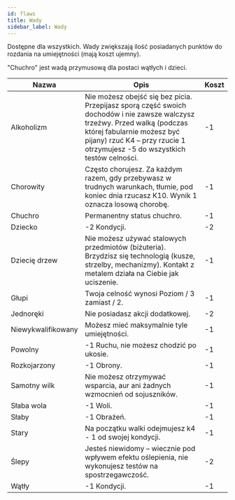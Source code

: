 ```yaml
---
id: flaws
title: Wady
sidebar_label: Wady
---
```


Dostępne dla wszystkich. Wady zwiększają ilość posiadanych punktów do rozdania na umiejętności (mają koszt ujemny).

"Chuchro" jest wadą przymusową dla postaci wątłych i dzieci.

| Nazwa | Opis | Koszt |
|-------|------|-------|
| Alkoholizm | Nie możesz obejść się bez picia. Przepijasz sporą część swoich dochodów i nie zawsze walczysz trzeźwy. Przed walką (podczas której fabularnie możesz być pijany) rzuć K4 – przy rzucie 1 otrzymujesz -5 do wszystkich testów celności. | -1 |
| Chorowity | Często chorujesz. Za każdym razem, gdy przebywasz w trudnych warunkach, tłumie, pod koniec dnia rzucasz K10. Wynik 1 oznacza losową chorobę. | -1 |
| Chuchro | Permanentny status chuchro. | -1 |
| Dziecko | -2 Kondycji. | -2 |
| Dziecię drzew | Nie możesz używać stalowych przedmiotów (biżuteria). Brzydzisz się technologią (kusze, strzelby, mechanizmy). Kontakt z metalem działa na Ciebie jak uciszenie. | -1 |
| Głupi | Twoja celność wynosi Poziom / 3 zamiast / 2. | -1 |
| Jednoręki | Nie posiadasz akcji dodatkowej. | -2 |
| Niewykwalifikowany | Możesz mieć maksymalnie tyle umiejętności. | -1 |
| Powolny | -1 Ruchu, nie możesz chodzić po ukosie. | -1 |
| Rozkojarzony | -1 Obrony. | -1 |
| Samotny wilk | Nie możesz otrzymywać wsparcia, aur ani żadnych wzmocnień od sojuszników. | -1 |
| Słaba wola | -1 Woli. | -1 |
| Słaby | -1 Obrażeń. | -1 |
| Stary | Na początku walki odejmujesz k4 - 1 od swojej kondycji. | -1 |
| Ślepy | Jesteś niewidomy – wiecznie pod wpływem efektu oślepienia, nie wykonujesz testów na spostrzegawczość. | -2 |
| Wątły | -1 Kondycji. | -1 |